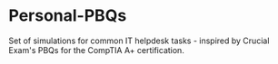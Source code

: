 # Personal-PBQs
Set of simulations for common IT helpdesk tasks - inspired by Crucial Exam's PBQs for the CompTIA A+ certification.

